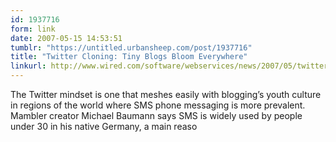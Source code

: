 ```yaml
---
id: 1937716
form: link
date: 2007-05-15 14:53:51
tumblr: "https://untitled.urbansheep.com/post/1937716"
title: "Twitter Cloning: Tiny Blogs Bloom Everywhere"
linkurl: http://www.wired.com/software/webservices/news/2007/05/twitter_clones
---
```

<p>The Twitter mindset is one that meshes easily with blogging&rsquo;s youth culture in regions of the world where SMS phone messaging is more prevalent. Mambler creator Michael Baumann says SMS is widely used by people under 30 in his native Germany, a main reaso</p>
